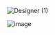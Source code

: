 
                                                                                                               
![Designer (1)](https://user-images.githubusercontent.com/77670525/175287582-1d188c37-1767-4534-9763-366daaf05a14.png)

![image](https://user-images.githubusercontent.com/77670525/175288799-f1a048fa-3db7-4d83-9b57-2c4eaf411081.png)
